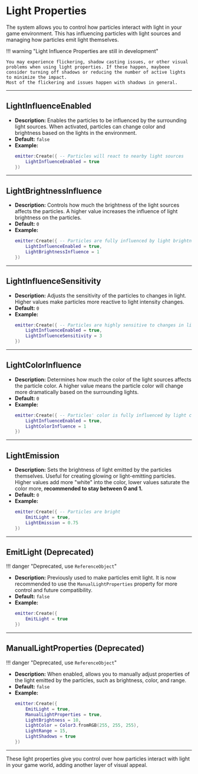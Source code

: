 # Light Properties

The system allows you to control how particles interact with light in your game environment. This has influencing particles with light sources and managing how particles emit light themselves.

!!! warning "Light Influence Properties are still in development"

    You may experience flickering, shadow casting issues, or other visual problems when using light properties. If these happen, maybeee consider turning off shadows or reducing the number of active lights to minimize the impact.
    Most of the flickering and issues happen with shadows in general.

---

## **LightInfluenceEnabled**

- **Description:** Enables the particles to be influenced by the surrounding light sources. When activated, particles can change color and brightness based on the lights in the environment.
- **Default:** `false`
- **Example:**
  ```lua
  emitter:Create({ -- Particles will react to nearby light sources
      LightInfluenceEnabled = true
  })
  ```

---

## **LightBrightnessInfluence**

- **Description:** Controls how much the brightness of the light sources affects the particles. A higher value increases the influence of light brightness on the particles.
- **Default:** `0`
- **Example:**
  ```lua
  emitter:Create({ -- Particles are fully influenced by light brightness
      LightInfluenceEnabled = true,
      LightBrightnessInfluence = 1
  })
  ```

---

## **LightInfluenceSensitivity**

- **Description:** Adjusts the sensitivity of the particles to changes in light. Higher values make particles more reactive to light intensity changes.
- **Default:** `0`
- **Example:**
  ```lua
  emitter:Create({ -- Particles are highly sensitive to changes in light
      LightInfluenceEnabled = true,
      LightInfluenceSensitivity = 3
  })
  ```

---

## **LightColorInfluence**

- **Description:** Determines how much the color of the light sources affects the particle color. A higher value means the particle color will change more dramatically based on the surrounding lights.
- **Default:** `0`
- **Example:**
  ```lua
  emitter:Create({ -- Particles' color is fully influenced by light colors
      LightInfluenceEnabled = true,
      LightColorInfluence = 1
  })
  ```

---

## **LightEmission**

- **Description:** Sets the brightness of light emitted by the particles themselves. Useful for creating glowing or light-emitting particles. Higher values add more "white" into the color, lower values saturate the color more, **recommended to stay between 0 and 1.**
- **Default:** `0`
- **Example:**
  ```lua
  emitter:Create({ -- Particles are bright
      EmitLight = true,
      LightEmission = 0.75
  })
  ```

---

## **EmitLight (Deprecated)**
!!! danger "Deprecated, use `ReferenceObject`"
- **Description:** Previously used to make particles emit light. It is now recommended to use the `ManualLightProperties` property for more control and future compatibility.
- **Default:** `false`
- **Example:**
  ```lua
  emitter:Create({
      EmitLight = true
  })
  ```

---

## **ManualLightProperties (Deprecated)**
!!! danger "Deprecated, use `ReferenceObject`"
- **Description:** When enabled, allows you to manually adjust properties of the light emitted by the particles, such as brightness, color, and range.
- **Default:** `false`
- **Example:**
  ```lua
  emitter:Create({
      EmitLight = true,
      ManualLightProperties = true,
      LightBrightness = 10,
      LightColor = Color3.fromRGB(255, 255, 255),
      LightRange = 15,
      LightShadows = true
  })
  ```
---

These light properties give you control over how particles interact with light in your game world, adding another layer of visual appeal.